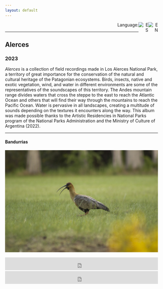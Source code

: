 ```yaml
---
layout: default
---
```


<p align="right">Language:
<a href="https://pepiamodeo.github.io/index.html">
<img alt="EN" src=".../img/united-kingdom.png" width="32" height="32" align="right">
</a>
<a href="https://pepiamodeo.github.io/es/index.html">
<img alt="ES" src=".../img/argentina.png" width="32" height="32" align="right">
</a>
</p>

****

## Alerces
### 2023

_Alerces_ is a collection of field recordings made in Los Alerces National Park, a territory of great importance for the conservation of the natural and cultural heritage of the Patagonian ecosystems. Birds, insects, native and exotic vegetation, wind, and water in different environments are some of the representatives of the soundscapes of this territory. The Andes mountain range divides waters that cross the steppe to the east to reach the Atlantic Ocean and others that will find their way through the mountains to reach the Pacific Ocean. Water is pervasive in all landscapes, creating a multitude of sounds depending on the textures it encounters along the way. This album was made possible thanks to the Artistic Residencies in National Parks program of the National Parks Administration and the Ministry of Culture of Argentina (2022).

****

#### Bandurrias

<p>
<img alt="bandurria" src="./img/_MG_9167.JPG" width="00" height="800" align="right">
</p>

![Alt Text](img/_MG_9167.JPG)


<iframe style="border: 0; width: 100%; height: 42px;" src="https://bandcamp.com/EmbeddedPlayer/album=469038166/size=small/bgcol=ffffff/linkcol=0687f5/track=2611238221/transparent=true/" seamless><a href="https://pepiamodeo.bandcamp.com/album/alerces">Alerces by Pepi Amodeo</a></iframe>



<iframe style="border: 0; width: 100%; height: 42px;" src="https://bandcamp.com/EmbeddedPlayer/album=469038166/size=small/bgcol=ffffff/linkcol=0687f5/track=1818603113/transparent=true/" seamless><a href="https://pepiamodeo.bandcamp.com/album/alerces">Alerces by Pepi Amodeo</a></iframe>
